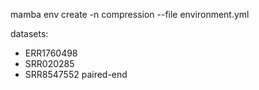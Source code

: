 mamba env create -n compression --file environment.yml


datasets:

- ERR1760498
- SRR020285
- SRR8547552 paired-end
